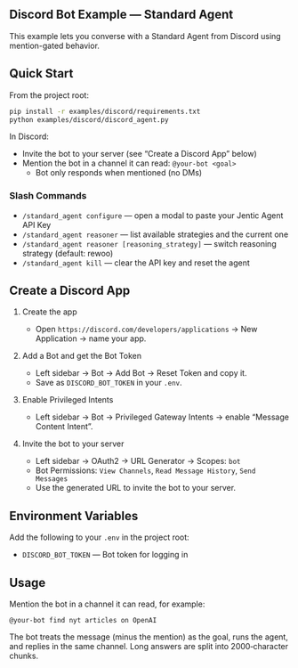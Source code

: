 ## Discord Bot Example — Standard Agent

This example lets you converse with a Standard Agent from Discord using mention-gated behavior.

## Quick Start

From the project root:

```bash
pip install -r examples/discord/requirements.txt
python examples/discord/discord_agent.py
```

In Discord:
- Invite the bot to your server (see “Create a Discord App” below)
- Mention the bot in a channel it can read: `@your-bot <goal>`
  - Bot only responds when mentioned (no DMs)

### Slash Commands

- `/standard_agent configure` — open a modal to paste your Jentic Agent API Key
- `/standard_agent reasoner` — list available strategies and the current one
- `/standard_agent reasoner [reasoning_strategy]` — switch reasoning strategy (default: rewoo)
- `/standard_agent kill` — clear the API key and reset the agent

## Create a Discord App

1. Create the app
   - Open `https://discord.com/developers/applications` → New Application → name your app.

2. Add a Bot and get the Bot Token
   - Left sidebar → Bot → Add Bot → Reset Token and copy it.
   - Save as `DISCORD_BOT_TOKEN` in your `.env`.

3. Enable Privileged Intents
   - Left sidebar → Bot → Privileged Gateway Intents → enable “Message Content Intent”.

4. Invite the bot to your server
   - Left sidebar → OAuth2 → URL Generator → Scopes: `bot`
   - Bot Permissions: `View Channels`, `Read Message History`, `Send Messages`
   - Use the generated URL to invite the bot to your server.

## Environment Variables

Add the following to your `.env` in the project root:

- `DISCORD_BOT_TOKEN` — Bot token for logging in

## Usage

Mention the bot in a channel it can read, for example:

```
@your-bot find nyt articles on OpenAI
```

The bot treats the message (minus the mention) as the goal, runs the agent, and replies in the same channel. Long answers are split into 2000‑character chunks.
